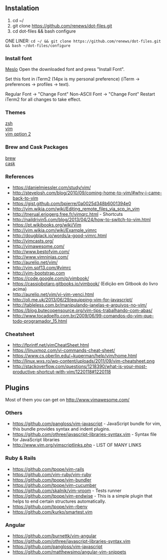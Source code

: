 ## Instalation
1. cd ~/
2. git clone https://github.com/renews/dot-files.git
3. cd dot-files && bash configure

ONE LINER:  ```cd ~/ && git clone https://github.com/renews/dot-files.git && bash ~/dot-files/configure```


### Install font

[Meslo](https://github.com/powerline/fonts/raw/master/Meslo/Meslo%20LG%20M%20DZ%20Regular%20for%20Powerline.otf)
Open the downloaded font and press "Install Font".

Set this font in iTerm2 (14px is my personal preference) (iTerm -> preferences -> profiles -> text).

Regular Font -> "Change Font"
Non-ASCII Font -> "Change Font"
Restart iTerm2 for all changes to take effect.

### Themes
[zsh](https://github.com/robbyrussell/oh-my-zsh/wiki/themes)  
[vim](http://vimcolors.com)  
[vim option 2](http://cocopon.me/app/vim-color-gallery/)  


### Brew and Cask Packages
[brew](http://brewformulas.org)  
[cask](https://github.com/caskroom/homebrew-cask/find/master)  

### References
- https://danielmiessler.com/study/vim/
- http://stevelosh.com/blog/2010/09/coming-home-to-vim/#why-i-came-back-to-vim
- https://gist.github.com/bpierre/0a0025d348b6001394e0
- http://vim.wikia.com/wiki/Editing_remote_files_via_scp_in_vim
- http://tnerual.eriogerg.free.fr/vimqrc.html - Shortcuts
- http://naildrivin5.com/blog/2013/04/24/how-to-switch-to-vim.html
- https://pt.wikibooks.org/wiki/Vim
- http://vim.wikia.com/wiki/Example_vimrc
- http://dougblack.io/words/a-good-vimrc.html
- http://vimcasts.org/
- http://vimawesome.com/
- http://www.bestofvim.com/
- http://www.vimninjas.com/
- http://aurelio.net/vim/
- http://vim.spf13.com/#vimrc
- http://vim-bootstrap.com
- https://code.google.com/p/vimbook/
- https://cassiobotaro.gitbooks.io/vimbook/ (Edição em Gitbook do livro acima)
- http://aurelio.net/vim/vi-vim-venci.html
- http://oli.me.uk/2013/06/29/equipping-vim-for-javascript/
- http://tableless.com.br/manipulando-janelas-e-arquivos-no-vim/
- https://blog.butecopensource.org/vim-tips-trabalhando-com-abas/
- http://www.tocadoelfo.com.br/2009/06/99-comandos-do-vim-que-todo-programador_15.html

### Cheatsheet
- http://fprintf.net/vimCheatSheet.html
- https://linuxmoz.com/vi-commands-cheat-sheet/
- https://www.cs.oberlin.edu/~kuperman/help/vim/home.html
- http://linux.wxs.ro/wp-content/uploads/2011/09/vim-cheatsheet.png
- http://stackoverflow.com/questions/1218390/what-is-your-most-productive-shortcut-with-vim/1220118#1220118

## Plugins
Most of them you can get on http://www.vimawesome.com/

### Others
- https://github.com/pangloss/vim-javascript - JavaScript bundle for vim, this bundle provides syntax and indent plugins.
- https://github.com/othree/javascript-libraries-syntax.vim - Syntax file for JavaScript libraries
- http://www.vim.org/vimscriptlinks.php - LIST OF MANY LINKS

### Ruby & Rails
- https://github.com/tpope/vim-rails
- https://github.com/vim-ruby/vim-ruby
- https://github.com/tpope/vim-bundler
- https://github.com/tpope/vim-cucumber
- https://github.com/skalnik/vim-vroom - Tests runner
- https://github.com/tpope/vim-endwise - This is a simple plugin that helps to end certain structures automatically.
- https://github.com/tpope/vim-rbenv
- https://github.com/kurko/smartest.vim

### Angular
- https://github.com/burnettk/vim-angular
- https://github.com/othree/javascript-libraries-syntax.vim
- https://github.com/pangloss/vim-javascript
- https://github.com/matthewsimo/angular-vim-snippets

